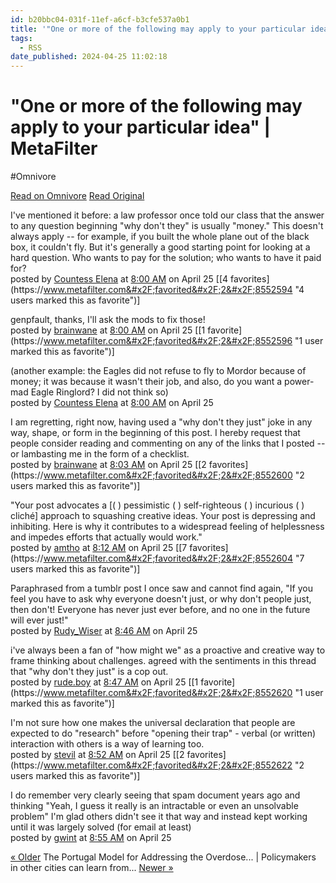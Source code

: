 ```yaml
---
id: b20bbc04-031f-11ef-a6cf-b3cfe537a0b1
title: '"One or more of the following may apply to your particular idea" | MetaFilter'
tags:
  - RSS
date_published: 2024-04-25 11:02:18
---
```


# "One or more of the following may apply to your particular idea" | MetaFilter
#Omnivore

[Read on Omnivore](https://omnivore.app/me/one-or-more-of-the-following-may-apply-to-your-particular-idea-m-18f160eb4d7)
[Read Original](https://www.metafilter.com/203476/One-or-more-of-the-following-may-apply-to-your-particular-idea)



I&#39;ve mentioned it before: a law professor once told our class that the answer to any question beginning &quot;why don&#39;t they&quot; is usually &quot;money.&quot; This doesn&#39;t always apply -- for example, if you built the whole plane out of the black box, it couldn&#39;t fly. But it&#39;s generally a good starting point for looking at a hard question. Who wants to pay for the solution; who wants to have it paid for?  
posted by [Countess Elena](https:&#x2F;&#x2F;www.metafilter.com&#x2F;user&#x2F;63748) at [8:00 AM](https:&#x2F;&#x2F;www.metafilter.com&#x2F;203476&#x2F;One-or-more-of-the-following-may-apply-to-your-particular-idea#8552594) on April 25 \[[4 favorites](https:&#x2F;&#x2F;www.metafilter.com&#x2F;favorited&#x2F;2&#x2F;8552594 &quot;4 users marked this as favorite&quot;)\] 

genpfault, thanks, I&#39;ll ask the mods to fix those!  
posted by [brainwane](https:&#x2F;&#x2F;www.metafilter.com&#x2F;user&#x2F;98835) at [8:00 AM](https:&#x2F;&#x2F;www.metafilter.com&#x2F;203476&#x2F;One-or-more-of-the-following-may-apply-to-your-particular-idea#8552596) on April 25 \[[1 favorite](https:&#x2F;&#x2F;www.metafilter.com&#x2F;favorited&#x2F;2&#x2F;8552596 &quot;1 user marked this as favorite&quot;)\] 

(another example: the Eagles did not refuse to fly to Mordor because of money; it was because it wasn&#39;t their job, and also, do you want a power-mad Eagle Ringlord? I did not think so)  
posted by [Countess Elena](https:&#x2F;&#x2F;www.metafilter.com&#x2F;user&#x2F;63748) at [8:00 AM](https:&#x2F;&#x2F;www.metafilter.com&#x2F;203476&#x2F;One-or-more-of-the-following-may-apply-to-your-particular-idea#8552597) on April 25 

I am regretting, right now, having used a &quot;why don&#39;t they just&quot; joke in any way, shape, or form in the beginning of this post. I hereby request that people consider reading and commenting on any of the links that I posted -- or lambasting me in the form of a checklist.  
posted by [brainwane](https:&#x2F;&#x2F;www.metafilter.com&#x2F;user&#x2F;98835) at [8:03 AM](https:&#x2F;&#x2F;www.metafilter.com&#x2F;203476&#x2F;One-or-more-of-the-following-may-apply-to-your-particular-idea#8552600) on April 25 \[[2 favorites](https:&#x2F;&#x2F;www.metafilter.com&#x2F;favorited&#x2F;2&#x2F;8552600 &quot;2 users marked this as favorite&quot;)\] 

&quot;Your post advocates a \[( ) pessimistic ( ) self-righteous ( ) incurious ( ) cliché\] approach to squashing creative ideas. Your post is depressing and inhibiting. Here is why it contributes to a widespread feeling of helplessness and impedes efforts that actually would work.&quot;  
posted by [amtho](https:&#x2F;&#x2F;www.metafilter.com&#x2F;user&#x2F;22393) at [8:12 AM](https:&#x2F;&#x2F;www.metafilter.com&#x2F;203476&#x2F;One-or-more-of-the-following-may-apply-to-your-particular-idea#8552604) on April 25 \[[7 favorites](https:&#x2F;&#x2F;www.metafilter.com&#x2F;favorited&#x2F;2&#x2F;8552604 &quot;7 users marked this as favorite&quot;)\] 

Paraphrased from a tumblr post I once saw and cannot find again, &quot;If you feel you have to ask why everyone doesn&#39;t just, or why don&#39;t people just, then don&#39;t! Everyone has never just ever before, and no one in the future will ever just!&quot;  
posted by [Rudy\_Wiser](https:&#x2F;&#x2F;www.metafilter.com&#x2F;user&#x2F;330694) at [8:46 AM](https:&#x2F;&#x2F;www.metafilter.com&#x2F;203476&#x2F;One-or-more-of-the-following-may-apply-to-your-particular-idea#8552619) on April 25 

i&#39;ve always been a fan of &quot;how might we&quot; as a proactive and creative way to frame thinking about challenges. agreed with the sentiments in this thread that &quot;why don&#39;t they just&quot; is a cop out.  
posted by [rude.boy](https:&#x2F;&#x2F;www.metafilter.com&#x2F;user&#x2F;19476) at [8:47 AM](https:&#x2F;&#x2F;www.metafilter.com&#x2F;203476&#x2F;One-or-more-of-the-following-may-apply-to-your-particular-idea#8552620) on April 25 \[[1 favorite](https:&#x2F;&#x2F;www.metafilter.com&#x2F;favorited&#x2F;2&#x2F;8552620 &quot;1 user marked this as favorite&quot;)\] 

I&#39;m not sure how one makes the universal declaration that people are expected to do &quot;research&quot; before &quot;opening their trap&quot; - verbal (or written) interaction with others is a way of learning too.  
posted by [stevil](https:&#x2F;&#x2F;www.metafilter.com&#x2F;user&#x2F;18017) at [8:52 AM](https:&#x2F;&#x2F;www.metafilter.com&#x2F;203476&#x2F;One-or-more-of-the-following-may-apply-to-your-particular-idea#8552622) on April 25 \[[2 favorites](https:&#x2F;&#x2F;www.metafilter.com&#x2F;favorited&#x2F;2&#x2F;8552622 &quot;2 users marked this as favorite&quot;)\] 

I do remember very clearly seeing that spam document years ago and thinking &quot;Yeah, I guess it really is an intractable or even an unsolvable problem&quot; I&#39;m glad others didn&#39;t see it that way and instead kept working until it was largely solved (for email at least)  
posted by [gwint](https:&#x2F;&#x2F;www.metafilter.com&#x2F;user&#x2F;8426) at [8:55 AM](https:&#x2F;&#x2F;www.metafilter.com&#x2F;203476&#x2F;One-or-more-of-the-following-may-apply-to-your-particular-idea#8552627) on April 25 

[« Older](https:&#x2F;&#x2F;www.metafilter.com&#x2F;203475&#x2F;The-Portugal-Model-for-Addressing-the-Overdose-Crisis) The Portugal Model for Addressing the Overdose... | Policymakers in other cities can learn from... [Newer »](https:&#x2F;&#x2F;www.metafilter.com&#x2F;203477&#x2F;Policymakers-in-other-cities-can-learn-from-Minneapolis) 

  
